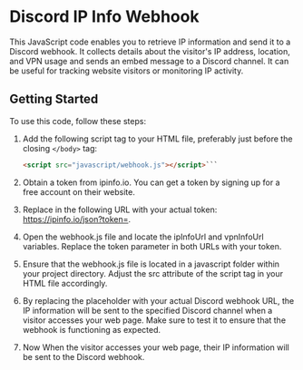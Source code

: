 # Discord IP Info Webhook

This JavaScript code enables you to retrieve IP information and send it to a Discord webhook. It collects details about the visitor's IP address, location, and VPN usage and sends an embed message to a Discord channel. It can be useful for tracking website visitors or monitoring IP activity.

## Getting Started

To use this code, follow these steps:

1. Add the following script tag to your HTML file, preferably just before the closing `</body>` tag:

   ```html
   <script src="javascript/webhook.js"></script>```

2. Obtain a token from ipinfo.io. You can get a token by signing up for a free account on their website.

3. Replace <your-token> in the following URL with your actual token: https://ipinfo.io/json?token=<your-token>.

4. Open the webhook.js file and locate the ipInfoUrl and vpnInfoUrl variables. Replace the token parameter in both URLs with your token.

5. Ensure that the webhook.js file is located in a javascript folder within your project directory. Adjust the src attribute of the script tag in your HTML file accordingly.

6. By replacing the <your-webhook-url> placeholder with your actual Discord webhook URL, the IP information will be sent to the specified Discord channel when a visitor accesses your web page. Make sure to test it to ensure that the webhook is functioning as expected.

7. Now When the visitor accesses your web page, their IP information will be sent to the Discord webhook.

